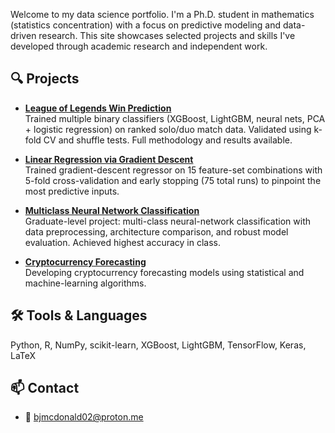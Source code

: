 Welcome to my data science portfolio. I'm a Ph.D. student in mathematics (statistics concentration) with a focus on predictive modeling and data-driven research. This site showcases selected projects and skills I've developed through academic research and independent work.

## 🔍 Projects

- **[League of Legends Win Prediction](https://github.com/bjmcdonald002/lol-win-predict)**  
  Trained multiple binary classifiers (XGBoost, LightGBM, neural nets, PCA + logistic regression) on ranked solo/duo match data. Validated using k-fold CV and shuffle tests. Full methodology and results available.

- **[Linear Regression via Gradient Descent](https://github.com/bjmcdonald002/linear-regression-gd)**  
  Trained gradient-descent regressor on 15 feature-set combinations with 5-fold cross-validation and early stopping (75 total runs) to pinpoint the most predictive inputs.

- **[Multiclass Neural Network Classification](https://github.com/bjmcdonald002/multiclass-neural-network)**  
  Graduate-level project: multi-class neural-network classification with data preprocessing, architecture comparison, and robust model evaluation. Achieved highest accuracy in class.

- **[Cryptocurrency Forecasting](https://github.com/yourusername/crypto-forecasting)**  
  Developing cryptocurrency forecasting models using statistical and machine-learning algorithms.

## 🛠 Tools & Languages
Python, R, NumPy, scikit-learn, XGBoost, LightGBM, TensorFlow, Keras, LaTeX

## 📫 Contact
- 📧 [bjmcdonald02@proton.me](mailto:bjmcdonald02@proton.me)
